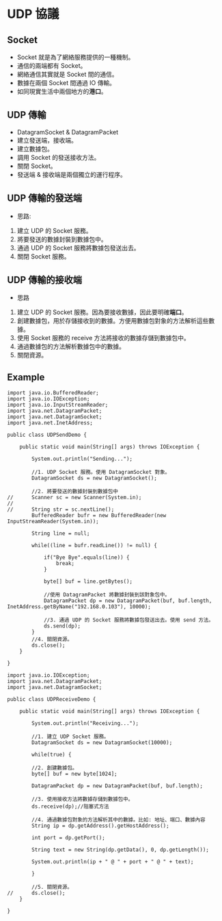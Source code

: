 # UDP 協議

## Socket
- Socket 就是為了網絡服務提供的一種機制。
- 通信的兩端都有 Socket。
- 網絡通信其實就是 Socket 間的通信。
- 數據在兩個 Socket 間通過 IO 傳輸。
- 如同現實生活中兩個地方的**港口**。

## UDP 傳輸
- DatagramSocket & DatagramPacket
- 建立發送端，接收端。
- 建立數據包。
- 調用 Socket 的發送接收方法。
- 關閉 Socket。
- 發送端 & 接收端是兩個獨立的運行程序。

## UDP 傳輸的發送端
- 思路:
1. 建立 UDP 的 Socket 服務。
2. 將要發送的數據封裝到數據包中。
3. 通過 UDP 的 Socket 服務將數據包發送出去。
4. 關閉 Socket 服務。

## UDP 傳輸的接收端
- 思路
1. 建立 UDP 的 Socket 服務。因為要接收數據，因此要明確**端口**。
2. 創建數據包，用於存儲接收到的數據。方便用數據包對象的方法解析這些數據。
3. 使用 Socket 服務的 receive 方法將接收的數據存儲到數據包中。
4. 通過數據包的方法解析數據包中的數據。
5. 關閉資源。

## Example
```
import java.io.BufferedReader;
import java.io.IOException;
import java.io.InputStreamReader;
import java.net.DatagramPacket;
import java.net.DatagramSocket;
import java.net.InetAddress;

public class UDPSendDemo {

	public static void main(String[] args) throws IOException {

		System.out.println("Sending...");
		
		//1. UDP Socket 服務。使用 DatagramSocket 對象。
		DatagramSocket ds = new DatagramSocket();
		
		//2. 將要發送的數據封裝到數據包中
//		Scanner sc = new Scanner(System.in);
//		
//		String str = sc.nextLine();
		BufferedReader bufr = new BufferedReader(new InputStreamReader(System.in));
		
		String line = null;
		
		while((line = bufr.readLine()) != null) {
			
			if("Bye Bye".equals(line)) {
				break;
			}
			
			byte[] buf = line.getBytes();
			
			//使用 DatagramPacket 將數據封裝到該對象包中。
			DatagramPacket dp = new DatagramPacket(buf, buf.length, InetAddress.getByName("192.168.0.103"), 10000);
			
			//3. 通過 UDP 的 Socket 服務將數據包發送出去。使用 send 方法。
			ds.send(dp);
		}
		//4. 關閉資源。
		ds.close();
	}

}

import java.io.IOException;
import java.net.DatagramPacket;
import java.net.DatagramSocket;

public class UDPReceiveDemo {

	public static void main(String[] args) throws IOException {
		
		System.out.println("Receiving...");

		//1. 建立 UDP Socket 服務。
		DatagramSocket ds = new DatagramSocket(10000);
		
		while(true) {
		
		//2. 創建數據包。
		byte[] buf = new byte[1024];
		
		DatagramPacket dp = new DatagramPacket(buf, buf.length);
		
		//3. 使用接收方法將數據存儲到數據包中。
		ds.receive(dp);//阻塞式方法
		
		//4. 通過數據包對象的方法解析其中的數據。比如: 地址、端口、數據內容
		String ip = dp.getAddress().getHostAddress();
		
		int port = dp.getPort();
		
		String text = new String(dp.getData(), 0, dp.getLength());
		
		System.out.println(ip + " @ " + port + " @ " + text);
		
		}
		
		//5. 關閉資源。
//		ds.close();
	}

}
```
